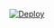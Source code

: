[![Deploy](http://azuredeploy.net/deploybutton.png)](https://portal.azure.com/#create/Microsoft.Template/uri/https%3A%2F%2Fraw.githubusercontent.com%2FThmsRynr%2Fdev-workstation%2Fmaster%2Fazuredeploy.json)